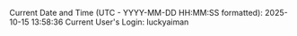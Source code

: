 Current Date and Time (UTC - YYYY-MM-DD HH:MM:SS formatted): 2025-10-15 13:58:36
Current User's Login: luckyaiman
